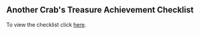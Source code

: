 ## Another Crab's Treasure Achievement Checklist

To view the checklist click [here](https://missablemimic.github.io/another-crabs-treasure-achievement-checklist/).
